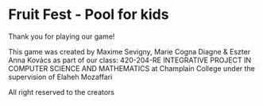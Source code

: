# Fruit Fest - Pool for kids
Thank you for playing our game!

This game was created by Maxime Sevigny, Marie Cogna Diagne & Eszter Anna Kovács as part of our class: 420-204-RE INTEGRATIVE PROJECT IN COMPUTER SCIENCE AND MATHEMATICS at Champlain College
under the supervision of Elaheh Mozaffari

All right reserved to the creators
